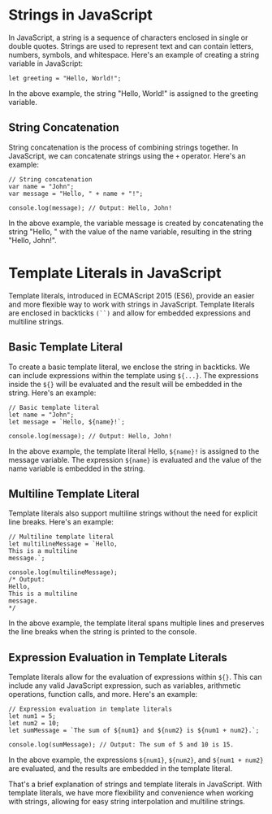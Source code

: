 # **Strings in JavaScript**

In JavaScript, a string is a sequence of characters enclosed in single or double quotes. Strings are used to represent text and can contain letters, numbers, symbols, and whitespace. Here's an example of creating a string variable in JavaScript:
```
let greeting = "Hello, World!";
```
In the above example, the string "Hello, World!" is assigned to the greeting variable.

## **String Concatenation**

String concatenation is the process of combining strings together. In JavaScript, we can concatenate strings using the `+` operator. Here's an example:
```
// String concatenation
var name = "John";
var message = "Hello, " + name + "!";

console.log(message); // Output: Hello, John!
```

In the above example, the variable message is created by concatenating the string "Hello, " with the value of the name variable, resulting in the string "Hello, John!".

# **Template Literals in JavaScript**

Template literals, introduced in ECMAScript 2015 (ES6), provide an easier and more flexible way to work with strings in JavaScript. Template literals are enclosed in backticks `(``)` and allow for embedded expressions and multiline strings.

## **Basic Template Literal**

To create a basic template literal, we enclose the string in backticks. We can include expressions within the template using `${...}`. The expressions inside the `${}` will be evaluated and the result will be embedded in the string. Here's an example:
```
// Basic template literal
let name = "John";
let message = `Hello, ${name}!`;

console.log(message); // Output: Hello, John!
```
In the above example, the template literal Hello, `${name}!` is assigned to the message variable. The expression `${name}` is evaluated and the value of the name variable is embedded in the string.

## **Multiline Template Literal**

Template literals also support multiline strings without the need for explicit line breaks. Here's an example:
```
// Multiline template literal
let multilineMessage = `Hello,
This is a multiline
message.`;

console.log(multilineMessage);
/* Output:
Hello,
This is a multiline
message.
*/
```
In the above example, the template literal spans multiple lines and preserves the line breaks when the string is printed to the console.

## **Expression Evaluation in Template Literals**

Template literals allow for the evaluation of expressions within `${}`. This can include any valid JavaScript expression, such as variables, arithmetic operations, function calls, and more. Here's an example:
```
// Expression evaluation in template literals
let num1 = 5;
let num2 = 10;
let sumMessage = `The sum of ${num1} and ${num2} is ${num1 + num2}.`;

console.log(sumMessage); // Output: The sum of 5 and 10 is 15.
```
In the above example, the expressions `${num1}`, `${num2}`, and `${num1 + num2}` are evaluated, and the results are embedded in the template literal.

That's a brief explanation of strings and template literals in JavaScript. With template literals, we have more flexibility and convenience when working with strings, allowing for easy string interpolation and multiline strings.
